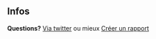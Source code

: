 




## Infos ##


**Questions?** [Via twitter](https://twitter.com/Marcpowo) ou mieux [Créer un rapport](https://github.com/powolnymarcel/siteExpressReparationPC/issues)
